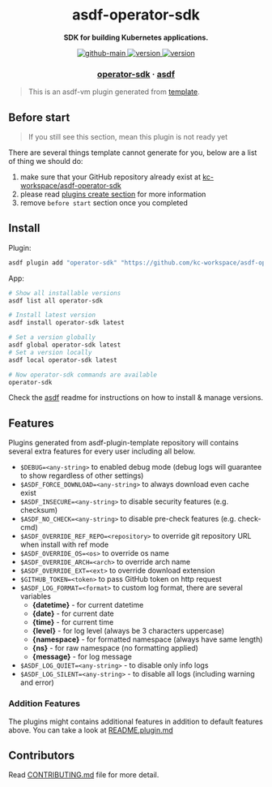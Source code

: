<h1 align="center">
  asdf-operator-sdk
</h1>

<!-- Description section -->
<p align="center">
  <strong>SDK for building Kubernetes applications.</strong>
</p>

<!-- Badges section -->
<p align="center">
  <a href="https://github.com/kc-workspace/asdf-operator-sdk/actions/workflows/main.yml">
    <img
      alt="github-main"
      src="https://img.shields.io/github/actions/workflow/status/kc-workspace/asdf-operator-sdk/main.yml?style=flat-square&logo=github">
  </a>
  <a href="https://github.com/kc-workspace/asdf-operator-sdk/releases">
    <img
      alt="version"
      src="https://img.shields.io/github/v/release/kc-workspace/asdf-operator-sdk?style=flat-square&logo=github">
  </a>
  <a href="https://github.com/kc-workspace/asdf-operator-sdk/commits/main">
    <img
      alt="version"
      src="https://img.shields.io/github/last-commit/kc-workspace/asdf-operator-sdk/main?style=flat-square&logo=github">
  </a>
</p>

<!-- Links section -->
<h3 align="center">
  <a href="https://sdk.operatorframework.io/">operator-sdk</a>
  <span> · </span>
  <a href="https://asdf-vm.com">asdf</a>
</h3>

> This is an asdf-vm plugin generated from [template][template-gh].

## Before start

> If you still see this section, mean this plugin is not ready yet

There are several things template cannot generate for you,
below are a list of thing we should do:

1. make sure that your GitHub repository already exist at [kc-workspace/asdf-operator-sdk][plugin-gh]
2. please read [plugins create section][asdf-create-plugin] for more information
3. remove `before start` section once you completed

## Install

Plugin:

```sh
asdf plugin add "operator-sdk" "https://github.com/kc-workspace/asdf-operator-sdk.git"
```

App:

```sh
# Show all installable versions
asdf list all operator-sdk

# Install latest version
asdf install operator-sdk latest

# Set a version globally
asdf global operator-sdk latest
# Set a version locally
asdf local operator-sdk latest

# Now operator-sdk commands are available
operator-sdk
```

Check the [asdf][asdf-link] readme for instructions on
how to install & manage versions.

## Features

Plugins generated from asdf-plugin-template repository will
contains several extra features for every user including all below.

- `$DEBUG=<any-string>` to enabled debug mode (debug logs will guarantee to show regardless of other settings)
- `$ASDF_FORCE_DOWNLOAD=<any-string>` to always download even cache exist
- `$ASDF_INSECURE=<any-string>` to disable security features (e.g. checksum)
- `$ASDF_NO_CHECK=<any-string>` to disable pre-check features (e.g. check-cmd)
- `$ASDF_OVERRIDE_REF_REPO=<repository>` to override git repository URL when install with ref mode
- `$ASDF_OVERRIDE_OS=<os>` to override os name
- `$ASDF_OVERRIDE_ARCH=<arch>` to override arch name
- `$ASDF_OVERRIDE_EXT=<ext>` to override download extension
- `$GITHUB_TOKEN=<token>` to pass GitHub token on http request
- `$ASDF_LOG_FORMAT=<format>` to custom log format, there are several variables
  - **{datetime}** - for current datetime
  - **{date}** - for current date
  - **{time}** - for current time
  - **{level}** - for log level (always be 3 characters uppercase)
  - **{namespace}** - for formatted namespace (always have same length)
  - **{ns}** - for raw namespace (no formatting applied)
  - **{message}** - for log message
- `$ASDF_LOG_QUIET=<any-string>` - to disable only info logs
- `$ASDF_LOG_SILENT=<any-string>` - to disable all logs (including warning and error)

### Addition Features

The plugins might contains additional features
in addition to default features above.
You can take a look at [README.plugin.md][app-readme-md]

## Contributors

Read [CONTRIBUTING.md][contributing-md] file for more detail.

<!-- LINKS SECTION -->

[app-readme-md]: ./README.plugin.md
[contributing-md]: ./CONTRIBUTING.md
[plugin-gh]: https://github.com/kc-workspace/asdf-operator-sdk
[template-gh]: https://github.com/kc-workspace/asdf-plugin-template
[asdf-link]: https://github.com/asdf-vm/asdf
[asdf-create-plugin]: https://asdf-vm.com/plugins/create.html
